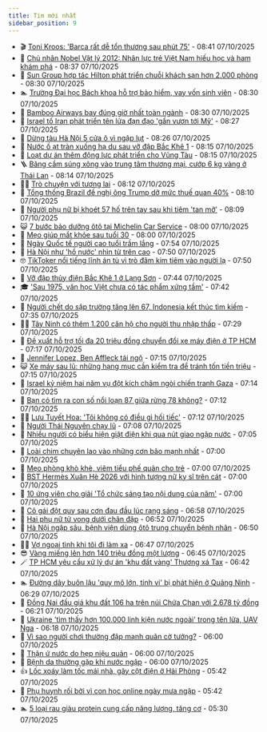 ```yaml
---
title: Tim mới nhất
sidebar_position: 9
---
```


<!-- vnexpress-tin-moi-nhat:START -->
- 🎬 [Toni Kroos: &#39;Barca rất dễ tổn thương sau phút 75&#39;](https://vnexpress.net/toni-kroos-barca-rat-de-ton-thuong-sau-phut-75-4948380.html) - 08:41 07/10/2025
- 🐎 [Chủ nhân Nobel Vật lý 2012: Nhân lực trẻ Việt Nam hiếu học và ham khám phá](https://vnexpress.net/chu-nhan-nobel-vat-ly-2012-nhan-luc-tre-viet-nam-hieu-hoc-va-ham-kham-pha-4948309.html) - 08:37 07/10/2025
- 🦍 [Sun Group hợp tác Hilton phát triển chuỗi khách sạn hơn 2.000 phòng](https://vnexpress.net/sun-group-hop-tac-hilton-phat-trien-chuoi-khach-san-hon-2-000-phong-4948353.html) - 08:30 07/10/2025
- 🏊 [Trường Đại học Bách khoa hỗ trợ bảo hiểm, vay vốn sinh viên](https://vnexpress.net/truong-dai-hoc-bach-khoa-ho-tro-bao-hiem-vay-von-sinh-vien-4948342.html) - 08:30 07/10/2025
- 🎊 [Bamboo Airways bay đúng giờ nhất toàn ngành](https://vnexpress.net/bamboo-airways-bay-dung-gio-nhat-toan-nganh-4948245.html) - 08:30 07/10/2025
- 🎃 [Israel tố Iran phát triển tên lửa đạn đạo &#39;gần vươn tới Mỹ&#39;](https://vnexpress.net/israel-to-iran-phat-trien-ten-lua-dan-dao-gan-vuon-toi-my-4948291.html) - 08:27 07/10/2025
- 🧰 [Dừng tàu Hà Nội 5 cửa ô vì ngập lụt](https://vnexpress.net/dung-tau-ha-noi-5-cua-o-vi-ngap-lut-4948303.html) - 08:26 07/10/2025
- 🔭 [Nước ồ ạt tràn xuống hạ du sau vỡ đập Bắc Khê 1](https://vnexpress.net/nuoc-o-at-tran-xuong-ha-du-sau-vo-dap-bac-khe-1-4948357.html) - 08:15 07/10/2025
- 🫶 [Loạt dự án thêm động lực phát triển cho Vũng Tàu](https://vnexpress.net/loat-du-an-them-dong-luc-phat-trien-cho-vung-tau-4948348.html) - 08:15 07/10/2025
- 🪜 [Băng cầm súng xông vào trung tâm thương mại, cướp 6 kg vàng ở Thái Lan](https://vnexpress.net/bang-cam-sung-xong-vao-trung-tam-thuong-mai-cuop-6-kg-vang-o-thai-lan-4948333.html) - 08:14 07/10/2025
- 👨‍🏫 [Trò chuyện với tương lai](https://vnexpress.net/tro-chuyen-voi-tuong-lai-4948324.html) - 08:12 07/10/2025
- 🎊 [Tổng thống Brazil đề nghị ông Trump dỡ mức thuế quan 40%](https://vnexpress.net/tong-thong-brazil-de-nghi-ong-trump-do-muc-thue-quan-40-4948258.html) - 08:10 07/10/2025
- 🎊 [Người phụ nữ bị khoét 57 hố trên tay sau khi tiêm &#39;tan mỡ&#39;](https://vnexpress.net/nguoi-phu-nu-bi-khoet-57-ho-tren-tay-sau-khi-tiem-tan-mo-4948206.html) - 08:09 07/10/2025
- 😺 [7 bước bảo dưỡng ôtô tại Michelin Car Service](https://vnexpress.net/7-buoc-bao-duong-oto-tai-michelin-car-service-4948297.html) - 08:00 07/10/2025
- 🐘 [Mẹo giúp mắt khỏe sau tuổi 30](https://vnexpress.net/meo-giup-mat-khoe-sau-tuoi-30-4948143.html) - 08:00 07/10/2025
- 🌁 [Ngày Quốc tế người cao tuổi trầm lắng](https://vnexpress.net/vien-duong-lao-sang-don-di-chieu-dua-ve-quoc-te-nguoi-cao-tuoi-im-ang-hon-so-voi-trung-thu-quoc-te-phu-nu-4948317.html) - 07:54 07/10/2025
- 🐲 [Hà Nội như &#39;hồ nước&#39; nhìn từ trên cao](https://vnexpress.net/ha-noi-nhu-ho-nuoc-nhin-tu-tren-cao-4948308.html) - 07:50 07/10/2025
- 🤓 [TikToker nổi tiếng lĩnh án tù vì trò đâm kim tiêm vào người lạ](https://vnexpress.net/tiktoker-noi-tieng-linh-an-tu-vi-tro-dam-kim-tiem-vao-nguoi-la-4948282.html) - 07:50 07/10/2025
- 💪 [Vỡ đập thủy điện Bắc Khê 1 ở Lạng Sơn](https://vnexpress.net/vo-dap-thuy-dien-bac-khe-1-o-lang-son-4948321.html) - 07:44 07/10/2025
- 🎓 [&#39;Sau 1975, văn học Việt chưa có tác phẩm xứng tầm&#39;](https://vnexpress.net/sau-1975-van-hoc-viet-chua-co-tac-pham-xung-tam-4947756.html) - 07:42 07/10/2025
- 🫣 [Người chết do sập trường tăng lên 67, Indonesia kết thúc tìm kiếm](https://vnexpress.net/nguoi-chet-do-sap-truong-tang-len-67-indonesia-ket-thuc-tim-kiem-4948285.html) - 07:35 07/10/2025
- 🧑‍💻 [Tây Ninh có thêm 1.200 căn hộ cho người thu nhập thấp](https://vnexpress.net/tay-ninh-co-them-1-200-can-ho-cho-nguoi-thu-nhap-thap-4948281.html) - 07:29 07/10/2025
- 🐲 [Đề xuất hỗ trợ tối đa 20 triệu đồng chuyển đổi xe máy điện ở TP HCM](https://vnexpress.net/de-xuat-ho-tro-toi-da-20-trieu-dong-chuyen-doi-xe-may-dien-o-tp-hcm-4948272.html) - 07:17 07/10/2025
- 🌝 [Jennifer Lopez, Ben Affleck tái ngộ](https://vnexpress.net/jennifer-lopez-ben-affleck-tai-ngo-4948162.html) - 07:15 07/10/2025
- 😺 [Xe máy sau lũ: những hạng mục cần kiểm tra để tránh tốn tiền triệu](https://vnexpress.net/xe-may-sau-lu-nhung-hang-muc-can-kiem-tra-de-tranh-ton-tien-trieu-4947832.html) - 07:15 07/10/2025
- 🐎 [Israel kỷ niệm hai năm vụ đột kích châm ngòi chiến tranh Gaza](https://vnexpress.net/israel-ky-niem-hai-nam-vu-dot-kich-cham-ngoi-chien-tranh-gaza-4948244.html) - 07:14 07/10/2025
- 🎡 [Bạn có tìm ra con số nổi loạn 87 giữa rừng 78 không?](https://vnexpress.net/cau-do-iq-thu-tai-tinh-mat-ban-co-tim-ra-con-so-noi-loan-87-giua-rung-78-khong-4947710.html) - 07:12 07/10/2025
- 👨‍🏫 [Lưu Tuyết Hoa: &#39;Tôi không có điều gì hối tiếc&#39;](https://vnexpress.net/luu-tuyet-hoa-toi-khong-co-dieu-gi-hoi-tiec-4948178.html) - 07:12 07/10/2025
- 🦆 [Người Thái Nguyên chạy lũ](https://vnexpress.net/nguoi-thai-nguyen-chay-lu-4948263.html) - 07:08 07/10/2025
- 🚦 [Nhiều người có biểu hiện giật điện khi qua nút giao ngập nước](https://vnexpress.net/nhieu-nguoi-co-bieu-hien-giat-dien-khi-qua-nut-giao-ngap-nuoc-4948277.html) - 07:05 07/10/2025
- 💫 [Loài chim chuyên lao vào những cơn bão mạnh nhất](https://vnexpress.net/loai-chim-chuyen-lao-vao-nhung-con-bao-manh-nhat-4947994.html) - 07:00 07/10/2025
- 🎉 [Mẹo phòng khò khè, viêm tiểu phế quản cho trẻ](https://vnexpress.net/meo-phong-kho-khe-viem-tieu-phe-quan-cho-tre-4948274.html) - 07:00 07/10/2025
- 🌋 [BST Hermès Xuân Hè 2026 với hình tượng nữ kỵ sĩ trên cát](https://vnexpress.net/bst-hermes-xuan-he-2026-voi-hinh-tuong-nu-ky-si-tren-cat-4947986.html) - 07:00 07/10/2025
- 🤖 [10 ứng viên cho giải &#39;Tổ chức sáng tạo nội dung của năm&#39;](https://vnexpress.net/10-ung-vien-cho-giai-to-chuc-sang-tao-noi-dung-cua-nam-4947737.html) - 07:00 07/10/2025
- 🦏 [Cô gái đột quỵ sau cơn đau đầu lúc rạng sáng](https://vnexpress.net/co-gai-dot-quy-sau-con-dau-dau-luc-rang-sang-4948242.html) - 06:58 07/10/2025
- 🦩 [Hai phụ nữ tử vong dưới chân đập](https://vnexpress.net/hai-phu-nu-tu-vong-duoi-chan-dap-4948259.html) - 06:52 07/10/2025
- 👺 [Hà Nội ngập sâu, bệnh viện dùng ôtô trung chuyển bệnh nhân](https://vnexpress.net/ha-noi-ngap-sau-benh-vien-dung-oto-trung-chuyen-benh-nhan-4948202.html) - 06:50 07/10/2025
- 🧑‍🏫 [Vợ ngoại tình khi tôi đi làm xa](https://vnexpress.net/vo-ngoai-tinh-khi-toi-di-lam-xa-4947933.html) - 06:47 07/10/2025
- 😎 [Vàng miếng lên hơn 140 triệu đồng một lượng](https://vnexpress.net/gia-vang-moi-nhat-hom-nay-ngay-7-10-4948270.html) - 06:45 07/10/2025
- 🪄 [TP HCM yêu cầu xử lý dự án &#39;khu đất vàng&#39; Thương xá Tax](https://vnexpress.net/tp-hcm-yeu-cau-xu-ly-du-an-khu-dat-vang-thuong-xa-tax-4948249.html) - 06:42 07/10/2025
- 🏊 [Đường dây buôn lậu &#39;quy mô lớn, tinh vi&#39; bị phát hiện ở Quảng Ninh](https://vnexpress.net/duong-day-buon-lau-quy-mo-lon-tinh-vi-bi-phat-hien-o-quang-ninh-4947991.html) - 06:29 07/10/2025
- 💃 [Đồng Nai đấu giá khu đất 106 ha trên núi Chứa Chan với 2.678 tỷ đồng](https://vnexpress.net/dong-nai-dau-gia-khu-dat-106-ha-tren-nui-chua-chan-voi-2-678-ty-dong-4948260.html) - 06:21 07/10/2025
- 🦆 [Ukraine &#39;tìm thấy hơn 100.000 linh kiện nước ngoài&#39; trong tên lửa, UAV Nga](https://vnexpress.net/ukraine-tim-thay-hon-100-000-linh-kien-nuoc-ngoai-trong-ten-lua-uav-nga-4948186.html) - 06:18 07/10/2025
- 🎊 [Vì sao người chơi thường đập mạnh quân cờ tướng?](https://vnexpress.net/vi-sao-nguoi-choi-thuong-dap-manh-quan-co-tuong-4947919.html) - 06:00 07/10/2025
- 👺 [Thận ứ nước do hẹp niệu quản](https://vnexpress.net/than-u-nuoc-do-hep-nieu-quan-4948253.html) - 06:00 07/10/2025
- 🎡 [Bệnh da thường gặp khi nước ngập](https://vnexpress.net/benh-da-thuong-gap-khi-nuoc-ngap-4948163.html) - 06:00 07/10/2025
- 👍 [Lốc xoáy làm tốc mái nhà, gãy cột điện ở Hải Phòng](https://vnexpress.net/loc-xoay-lam-toc-mai-nha-gay-cot-dien-o-hai-phong-4948221.html) - 05:42 07/10/2025
- 🐎 [Phụ huynh rối bời vì con học online ngày mưa ngập](https://vnexpress.net/phu-huynh-roi-boi-vi-con-hoc-online-ngay-mua-ngap-4948136.html) - 05:42 07/10/2025
- 🏊 [5 loại rau giàu protein cung cấp năng lượng, tăng cơ](https://vnexpress.net/5-loai-rau-giau-protein-cung-cap-nang-luong-tang-co-4948171.html) - 05:30 07/10/2025<!-- vnexpress-tin-moi-nhat:END -->
